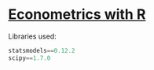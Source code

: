 # [Econometrics with R](https://www.econometrics-with-r.org/)

Libraries used:

```python
statsmodels==0.12.2
scipy==1.7.0
```